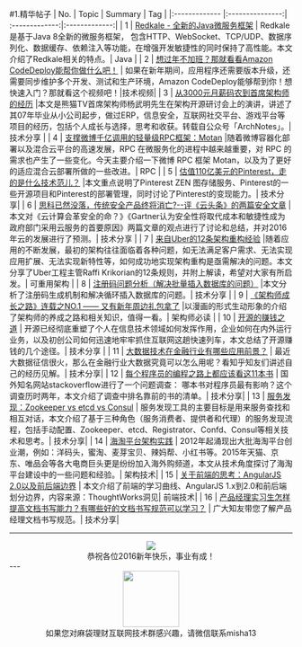 #1.精华帖子
| No.  | Topic  | Summary | Tag |
|:------------- |:---------------:| :-------------:|:-------------:|
| 1 | [Redkale - 全新的Java微服务框架](http://redkale.org/) | Redkale是基于Java 8全新的微服务框架， 包含HTTP、WebSocket、TCP/UDP、数据序列化、数据缓存、依赖注入等功能，在增强开发敏捷性的同时保持了高性能。本文介绍了Redkale相关的特点。| Java |
| 2 | [想过年不加班？那就看看Amazon CodeDeploy能帮你做什么吧！](http://mp.weixin.qq.com/s?__biz=MzA4ODMwMDcxMQ==&mid=402659089&idx=1&sn=d5441ff1d709ae7c4d8c9b65e00970df&scene=1&srcid=0202AcK3iDdWqismubBUC2s7#rd) | 如果在新年期间，应用程序还需要版本升级，还需要同步维护多个开发、测试和生产环境，Amazon CodeDeploy能够帮到你！想快速入门？那就看这个视频吧！|技术视频|
| 3 | [从3000元月薪码农到首席架构师的经历](http://mp.weixin.qq.com/s?__biz=MzAwMDU1MTE1OQ==&mid=403861308&idx=1&sn=f67c70f8c7a5bb61ef59f032694e708a&scene=1&srcid=0203svycXwJHXwcmwh9I3QD5#rd) |本文是熊猫TV首席架构师杨武明先生在架构开源研讨会上的演讲，讲述了其07年毕业从小公司起步，做过ERP，信息安全，互联网社交平台、游戏平台等项目的经历，包括个人成长与选择，思考和收获。转载自公众号「ArchNotes」。|  技术分享 |
| 4 | [支撑微博千亿调用的轻量级RPC框架：Motan](http://mp.weixin.qq.com/s?__biz=MzAwMDU1MTE1OQ==&mid=403874424&idx=1&sn=22d5f15814c297c623ffd2cac4e797ba&scene=1&srcid=0204rFVB5OPEdJNu68Qe04FQ#rd) |随着微博容器化部署以及混合云平台的高速发展，RPC 在微服务化的进程中越来越重要，对 RPC 的需求也产生了一些变化。今天主要介绍一下微博 RPC 框架 Motan，以及为了更好的适应混合云部署所做的一些改进。|  RPC |
| 5 | [估值110亿美元的Pinterest，走的是什么技术范儿？](http://mp.weixin.qq.com/s?__biz=MzI4NTA1MDEwNg==&mid=402312498&idx=1&sn=b52ef16a7599aa7b03d26ddb07488a93&scene=1&srcid=0204kXJNlSj9P2EnwsBDfNan#rd) |本文重点说明了Pinterest ZEN 图存储服务、Pinterest的一些开源项目和Pinterest的部署管理，同时讨论了Pinterest的变现能力。|  技术分享|
| 6 | [思科已然没落，传统安全产品终将消亡?--评《云头条》的两篇安全文章](http://mp.weixin.qq.com/s?__biz=MzAxOTAzMDEwMA==&mid=403933551&idx=1&sn=eb82dcdc49b36355a68c52f96ee9171e&scene=1&srcid=0204OpTt1Cr8WSH088dLI1rj#rd) |本文对《云计算会革安全的命？》《Gartner认为安全性将取代成本和敏捷性成为政府部门采用云服务的首要原因》两篇文章的观点进行了讨论和总结，并对2016年云的发展进行了预测。|  技术分享 |
| 7 | [来自Uber的12条架构重构经验](http://mp.weixin.qq.com/s?__biz=MzA5Nzc4OTA1Mw==&mid=408651303&idx=1&sn=0bc8fa580b4461a8bb46bfcf14f5c543&scene=1&srcid=0204rw8HzlY6EKBQSk4Jx8Pt#rd) |随着应用的不断发展，最初的架构往往面临着各种问题，如无法满足客户需求、无法实现应用扩展、无法实现新特性等，如何成功地实现架构重构是亟需解决的问题。本文分享了Uber工程主管Raffi Krikorian的12条规则，并附上解读，希望对大家有所启发。| 可重用架构 |
| 8 | [注册码问题分析（解决批量插入数据库的问题）](http://www.jianshu.com/p/b6eeaaf0575c?hmsr=toutiao.io&utm_medium=toutiao.io&utm_source=toutiao.io) |本文分析了注册码生成机制和解决循环插入数据库的问题。| 技术分享 |
| 9 | [《架构师成长之路》连载之NO.1 —— 又有新年周边礼包拿了](http://mp.weixin.qq.com/s?__biz=MjM5NzAwNDI4Mg==&mid=403427915&idx=1&sn=b7cb713058411efe2feaaca0b3ce96cf&scene=1&srcid=0204lRQdxdyZFFDRFjuCH63J#rd) |以漫画的形式生动形象的介绍了架构师的养成之路和相关知识，值得一看。|  架构师必读 |
| 10 | [开源的赚钱之道](http://mp.weixin.qq.com/s?__biz=MjM5MzM3NjM4MA==&mid=405050611&idx=1&sn=ebfc4b9f34ce114a67bff189e9efcb3b&scene=1&srcid=0204uk6YxwmV0zjP8oYGJXjI#rd) | 开源已经彻底重塑了个人在信息技术领域如何发挥作用，企业如何在内外运行业务，以及初创公司如何迅速地牢牢抓住互联网这趟快速列车，本文总结了开源赚钱的几个途径。|  技术分享 |
| 11 | [大数据技术在金融行业有哪些应用前景？](https://www.zhihu.com/question/27561422/answer/84875928) | 最近大数据征信很火，那么在金融行业大数据究竟可以怎么用呢？看知乎知友们讲述自己的经历见解。| 技术分享|
| 12 | [每个程序员的编程之路上都应该看这11本书](http://www.yidianzixun.com/n/0CI57iiv?s=3&appid=xiaomi) | 国外知名网站stackoverflow进行了一个问题调查： 哪本书对程序员最有影响？这个调查历时两年，本文介绍了调查中排名靠前的书的清单。| 技术分享|
| 13 | [服务发现：Zookeeper vs etcd vs Consul](http://mp.weixin.qq.com/s?__biz=MjM5ODAzODgyMQ==&mid=402173514&idx=1&sn=82a08017e1e52299a29e1e0a1da85888&scene=1&srcid=0205eTdibSOhtO6G1JnydtBh#rd) | 服务发现工具的主要目标是用来服务查找和相互对话，本文介绍了基于三种角色（服务消费者、提供者和代理）的服务发现流程，包括手动配置、Zookeeper、etcd、Registrator、Confd、Consul等相关技术和思考。| 技术分享|
| 14 | [海淘平台架构实践](http://mp.weixin.qq.com/s?__biz=MzAwNjQwNzU2NQ==&mid=401978579&idx=1&sn=f68ee28b65348171cbfe7c5555d96ac4&scene=1&srcid=0206a4qK1IoUT1wM7zXqKZhP#rd) | 2012年起涌现出大批海淘平台创业潮，例如：洋码头，蜜淘、麦芽宝贝、辣妈帮、小红书等。2015年天猫、京东、唯品会等各大电商巨头更是纷纷加入海外购频道，本文从技术角度探讨了海淘平台建设中的一些问题和经验。| 架构技术|
| 15 | [关于前端的思考：AngularJS 2.0以及前后端边界](http://mp.weixin.qq.com/s?__biz=MjM5MjY3OTgwMA==&mid=403069917&idx=1&sn=bd194a9d8eb62923b8e29958532eceff&scene=1&srcid=0206CBC7KVDTrDN186e76Nbn#rd) | 本文介绍了前端的学习曲线、AngularJS 1.x到2.0和前后端划分边界，内容来源：ThoughtWorks洞见| 前端技术|
| 16 | [产品经理实习生怎样提高文档书写能力？有哪些好的文档书写规范可以学习？](https://www.zhihu.com/question/19685255/answer/83110949) | 广大知友带您了解产品经理文档书写规范。| 技术分享|

---
<div align=center>
<img src="http://fmn.rrfmn.com/fmn079/20160206/2345/original_QHEF_3603000151dc1e84.jpg" >
</div>
<html>
<body>
<div align="center" style="border:lpx solid red">
恭祝各位2016新年快乐，事业有成！
</div>
---
<div align=center>
<img src="http://tp1.sinaimg.cn/5360958752/180/40095350112/1" width="100" height="100" >
</div>
<html>
<body>
<div align="center" style="border:lpx solid red">
如果您对麻袋理财互联网技术群感兴趣，请微信联系misha13
</div>
